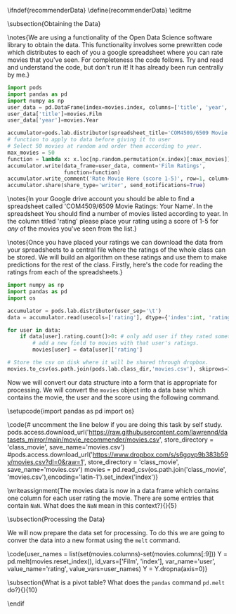 \ifndef{recommenderData}
\define{recommenderData}
\editme

\subsection{Obtaining the Data}

\notes{We are using a functionality of the Open Data Science software
library to obtain the data. This functionality involves some
prewritten code which distributes to each of you a google spreadsheet
where you can rate movies that you've seen. For completeness the code
follows. Try and read and understand the code, but don't run it! It
has already been run centrally by me.}

```python
import pods
import pandas as pd
import numpy as np
user_data = pd.DataFrame(index=movies.index, columns=['title', 'year', 'rating', 'prediction'])
user_data['title']=movies.Film
user_data['year']=movies.Year

accumulator=pods.lab.distributor(spreadsheet_title='COM4509/6509 Movie Ratings:', user_sep='\t')
# function to apply to data before giving it to user 
# Select 50 movies at random and order them according to year.
max_movies = 50
function = lambda x: x.loc[np.random.permutation(x.index)[:max_movies]].sort(columns='year')
accumulator.write(data_frame=user_data, comment='Film Ratings', 
                  function=function)
accumulator.write_comment('Rate Movie Here (score 1-5)', row=1, column=4)
accumulator.share(share_type='writer', send_notifications=True)
```

\notes{In your Google drive account you should be able to find a
spreadsheet called 'COM4509/6509 Movie Ratings: Your Name'. In the
spreadsheet You should find a number of movies listed according to
year. In the column titled 'rating' please place your rating using a
score of 1-5 for *any* of the movies you've seen from the list.}

\notes{Once you have placed your ratings we can download the data from your
spreadsheets to a central file where the ratings of the whole class
can be stored. We will build an algorithm on these ratings and use
them to make predictions for the rest of the class. Firstly, here's
the code for reading the ratings from each of the spreadsheets.}

```python
import numpy as np
import pandas as pd
import os

accumulator = pods.lab.distributor(user_sep='\t')
data = accumulator.read(usecols=['rating'], dtype={'index':int, 'rating':np.float64}, header=2)

for user in data:
    if data[user].rating.count()>0: # only add user if they rated something
        # add a new field to movies with that user's ratings.
        movies[user] = data[user]['rating']

# Store the csv on disk where it will be shared through dropbox.
movies.to_csv(os.path.join(pods.lab.class_dir,'movies.csv'), skiprows=1, index_label='ResponseID')
```

Now we will convert our data structure into a form that is appropriate
for processing. We will convert the `movies` object into a data base
which contains the movie, the user and the score using the following
command.

\setupcode{import pandas as pd
import os}

\code{# uncomment the line below if you are doing this task by self study.
pods.access.download_url('https://raw.githubusercontent.com/lawrennd/datasets_mirror/main/movie_recommender/movies.csv', store_directory = 'class_movie', save_name='movies.csv')
#pods.access.download_url('https://www.dropbox.com/s/s6gqvp9b383b59y/movies.csv?dl=0&raw=1', store_directory = 'class_movie', save_name='movies.csv')
movies = pd.read_csv(os.path.join('class_movie', 'movies.csv'),encoding='latin-1').set_index('index')}

\writeassignment{The movies data is now in a data frame which contains
one column for each user rating the movie. There are some entries that
contain `NaN`. What does the `NaN` mean in this context?}{}{5}

\subsection{Processing the Data}

We will now prepare the data set for processing. To do this we are
going to conver the data into a new format using the `melt` command.

\code{user_names = list(set(movies.columns)-set(movies.columns[:9]))
Y = pd.melt(movies.reset_index(), id_vars=['Film', 'index'], 
            var_name='user', value_name='rating', 
            value_vars=user_names)
Y = Y.dropna(axis=0)}

\subsection{What is a pivot table? What does the `pandas` command
`pd.melt` do?}{}{10}

\endif
